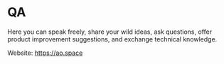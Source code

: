 # QA

Here you can speak freely, share your wild ideas, ask questions, offer product improvement suggestions, and exchange technical knowledge.

Website: https://ao.space
